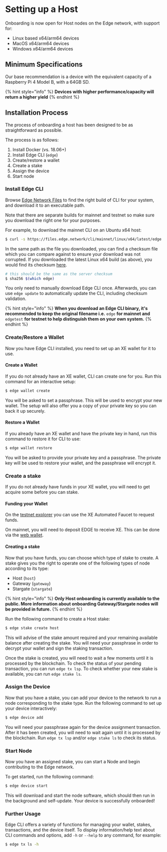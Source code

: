 # Setting up a Host

Onboarding is now open for Host nodes on the Edge network, with support for:

- Linux based x64/arm64 devices
- MacOS x64/arm64 devices
- Windows x64/arm64 devices

## Minimum Specifications

Our base recommendation is a device with the equivalent capacity of a Raspberry Pi 4 Model B, with a 64GB SD.

{% hint style="info" %}
**Devices with higher performance/capacity will return a higher yield**
{% endhint %}

## Installation Process

The process of onboarding a host has been designed to be as straightforward as possible.

The process is as follows:

1. Install Docker \(vs. 18.06+\)
2. Install Edge CLI \(`edge`\)
3. Create/restore a wallet
4. Create a stake
5. Assign the device
6. Start node

### Install Edge CLI

Browse [Edge Network Files](https://files.edge.network/cli/) to find the right build of CLI for your system, and download it to an executable path.

Note that there are separate builds for mainnet and testnet so make sure you download the right one for your purposes.

For example, to download the mainnet CLI on an Ubuntu x64 host:

```bash
$ curl -s https://files.edge.network/cli/mainnet/linux/x64/latest/edge -o /usr/bin/local/edge && chmod +x /usr/bin/local/edge
```

In the same path as the file you downloaded, you can find a checksum file which you can compare against to ensure your download was not corrupted. If you downloaded the latest Linux x64 build (as above), you would find its checksum [here](https://files.edge.network/cli/mainnet/linux/x64/latest/checksum).

```bash
# this should be the same as the server checksum
$ sha256 $(which edge)
```

You only need to manually download Edge CLI once. Afterwards, you can use `edge update` to automatically update the CLI, including checksum validation.

{% hint style="info" %}
**When you download an Edge CLI binary, it's recommended to keep the original filename i.e.** `edge` **for mainnet and** `edgetest` **for testnet to help distinguish them on your own system.**
{% endhint %}

### Create/Restore a Wallet

Now you have Edge CLI installed, you need to set up an XE wallet for it to use.

#### Create a Wallet

If you do not already have an XE wallet, CLI can create one for you. Run this command for an interactive setup:

```bash
$ edge wallet create
```

You will be asked to set a passphrase. This will be used to encrypt your new wallet. The setup will also offer you a copy of your private key so you can back it up securely.

#### Restore a Wallet

If you already have an XE wallet and have the private key in hand, run this command to restore it for CLI to use:

```bash
$ edge wallet restore
```

You will be asked to provide your private key and a passphrase. The private key will be used to restore your wallet, and the passphrase will encrypt it.

### Create a stake

If you do not already have funds in your XE wallet, you will need to get acquire some before you can stake.

#### Funding your Wallet

On the [testnet explorer](https://test.network/) you can use the XE Automated Faucet to request funds.

<!-- More detail to be added -->
On mainnet, you will need to deposit EDGE to receive XE. This can be done via the [web wallet](https://wallet.xe.network/).

#### Creating a stake

Now that you have funds, you can choose which type of stake to create. A stake gives you the right to operate one of the following types of node according to its type:

- Host \(`host`\)
- Gateway \(`gateway`\)
- Stargate \(`stargate`\)

{% hint style="info" %}
**Only Host onboarding is currently available to the public. More information about onboarding Gateway/Stargate nodes will be provided in future.**
{% endhint %}

Run the following command to create a Host stake:

```bash
$ edge stake create host
```

This will advise of the stake amount required and your remaining available balance after creating the stake. You will need your passphrase in order to decrypt your wallet and sign the staking transaction.

Once the stake is created, you will need to wait a few moments until it is processed by the blockchain. To check the status of your pending transaction, you can run `edge tx lsp`. To check whether your new stake is available, you can run `edge stake ls`.

### Assign the Device

Now that you have a stake, you can add your device to the network to run a node corresponding to the stake type. Run the following command to set up your device interactively:

```bash
$ edge device add
```

You will need your passphrase again for the device assignment transaction. After it has been created, you will need to wait again until it is processed by the blockchain. Run `edge tx lsp` and/or `edge stake ls` to check its status.

### Start Node

Now you have an assigned stake, you can start a Node and begin contributing to the Edge network.

To get started, run the following command:

```bash
$ edge device start
```

This will download and start the node software, which should then run in the background and self-update. Your device is successfully onboarded!

### Further Usage

Edge CLI offers a variety of functions for managing your wallet, stakes, transactions, and the device itself. To display information/help text about CLI commands and options, add `-h` or `--help` to any command, for example:

```bash
$ edge tx ls -h
```
